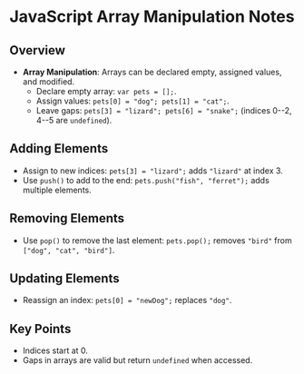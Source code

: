 JavaScript Array Manipulation Notes
===================================

Overview
--------

-   **Array Manipulation**: Arrays can be declared empty, assigned values, and modified.
    -   Declare empty array: `var pets = [];`.
    -   Assign values: `pets[0] = "dog"; pets[1] = "cat";`.
    -   Leave gaps: `pets[3] = "lizard"; pets[6] = "snake";` (indices 0--2, 4--5 are `undefined`).

Adding Elements
---------------

-   Assign to new indices: `pets[3] = "lizard";` adds `"lizard"` at index 3.
-   Use `push()` to add to the end: `pets.push("fish", "ferret");` adds multiple elements.

Removing Elements
-----------------

-   Use `pop()` to remove the last element: `pets.pop();` removes `"bird"` from `["dog", "cat", "bird"]`.

Updating Elements
-----------------

-   Reassign an index: `pets[0] = "newDog";` replaces `"dog"`.

Key Points
----------

-   Indices start at 0.
-   Gaps in arrays are valid but return `undefined` when accessed.

